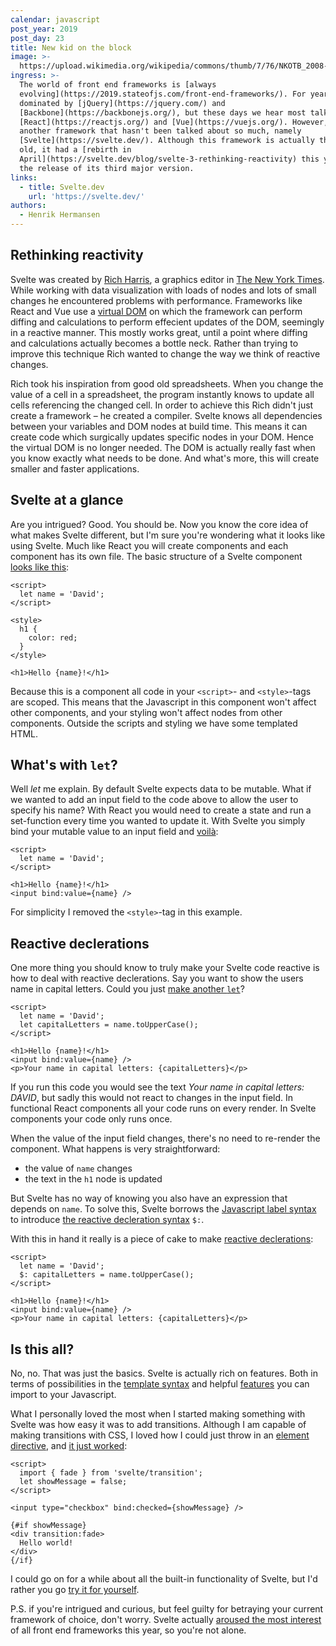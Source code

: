 ```yaml
---
calendar: javascript
post_year: 2019
post_day: 23
title: New kid on the block
image: >-
  https://upload.wikimedia.org/wikipedia/commons/thumb/7/76/NKOTB_2008-11-06.jpg/1600px-NKOTB_2008-11-06.jpg
ingress: >-
  The world of front end frameworks is [always
  evolving](https://2019.stateofjs.com/front-end-frameworks/). For years it was
  dominated by [jQuery](https://jquery.com/) and
  [Backbone](https://backbonejs.org/), but these days we hear most talk about
  [React](https://reactjs.org/) and [Vue](https://vuejs.org/). However, there is
  another framework that hasn't been talked about so much, namely
  [Svelte](https://svelte.dev/). Although this framework is actually three years
  old, it had a [rebirth in
  April](https://svelte.dev/blog/svelte-3-rethinking-reactivity) this year with
  the release of its third major version.
links:
  - title: Svelte.dev
    url: 'https://svelte.dev/'
authors:
  - Henrik Hermansen
---
```

## Rethinking reactivity

Svelte was created by [Rich Harris](https://twitter.com/rich_harris), a graphics editor in [The New York Times](https://www.nytimes.com/). While working with data visualization with loads of nodes and lots of small changes he encountered problems with performance. Frameworks like React and Vue use a [virtual DOM](https://www.codecademy.com/articles/react-virtual-dom) on which the framework can perform diffing and calculations to perform effecient updates of the DOM, seemingly in a reactive manner. This mostly works great, until a point where diffing and calculations actually becomes a bottle neck.
Rather than trying to improve this technique Rich wanted to change the way we think of reactive changes.

Rich took his inspiration from good old spreadsheets. When you change the value of a cell in a spreadsheet, the program instantly knows to update all cells referencing the changed cell. In order to achieve this Rich didn't just create a framework – he created a compiler. Svelte knows all dependencies between your variables and DOM nodes at build time. This means it can create code which surgically updates specific nodes in your DOM. Hence the virtual DOM is no longer needed. The DOM is actually really fast when you know exactly what needs to be done. And what's more, this will create smaller and faster applications.

## Svelte at a glance

Are you intrigued? Good. You should be. Now you know the core idea of what makes Svelte different, but I'm sure you're wondering what it looks like using Svelte. Much like React you will create components and each component has its own file. The basic structure of a Svelte component [looks like this](https://svelte.dev/repl/5d53fba8baa345c4bc5b4776dfd8f521?version=3):

```svelte
<script>
  let name = 'David';
</script>

<style>
  h1 {
    color: red;
  }
</style>

<h1>Hello {name}!</h1>
```

Because this is a component all code in your `<script>`- and `<style>`-tags are scoped. This means that the Javascript in this component won't affect other components, and your styling won't affect nodes from other components.
Outside the scripts and styling we have some templated HTML.

## What's with `let`?

Well _let_ me explain. By default Svelte expects data to be mutable. What if we wanted to add an input field to the code above to allow the user to specify his name? With React you would need to create a state and run a set-function every time you wanted to update it. With Svelte you simply bind your mutable value to an input field and [voilà](https://svelte.dev/repl/b1f0ebec4a9645f5a38d906b05d8bcf4?version=3):
```svelte
<script>
  let name = 'David';
</script>

<h1>Hello {name}!</h1>
<input bind:value={name} />
```

For simplicity I removed the `<style>`-tag in this example.

## Reactive declerations

One more thing you should know to truly make your Svelte code reactive is how to deal with reactive declerations. Say you want to show the users name in capital letters. Could you just [make another `let`](https://svelte.dev/repl/e6439904f18f453e80feab69b371d0ea?version=3)?

```svelte
<script>
  let name = 'David';
  let capitalLetters = name.toUpperCase();
</script>

<h1>Hello {name}!</h1>
<input bind:value={name} />
<p>Your name in capital letters: {capitalLetters}</p>
```

If you run this code you would see the text _Your name in capital letters: DAVID_, but sadly this would not react to changes in the input field. In functional React components all your code runs on every render. In Svelte components your code only runs once.

When the value of the input field changes, there's no need to re-render the component. What happens is very straightforward:
* the value of `name` changes
* the text in the `h1` node is updated

But Svelte has no way of knowing you also have an expression that depends on `name`. To solve this, Svelte borrows the [Javascript label syntax](https://developer.mozilla.org/en-US/docs/Web/JavaScript/Reference/Statements/label) to introduce [the reactive decleration syntax](https://svelte.dev/docs#3_$_marks_a_statement_as_reactive) `$:`.

With this in hand it really is a piece of cake to make [reactive declerations](https://svelte.dev/repl/05a3a7d8c467492c8fcbfe3819edaaf1?version=3):

```svelte
<script>
  let name = 'David';
  $: capitalLetters = name.toUpperCase();
</script>

<h1>Hello {name}!</h1>
<input bind:value={name} />
<p>Your name in capital letters: {capitalLetters}</p>
```

## Is this all?

No, no. That was just the basics. Svelte is actually rich on features. Both in terms of possibilities in the [template syntax](https://svelte.dev/docs#Template_syntax) and helpful [features](https://svelte.dev/docs#Run_time) you can import to your Javascript.

What I personally loved the most when I started making something with Svelte was how easy it was to add transitions. Although I am capable of making transitions with CSS, I loved how I could just throw in an [element directive](https://svelte.dev/docs#Element_directives), and [it just worked](https://svelte.dev/repl/7bb21f2434c645fea09461b5af1aedb2?version=3):

```svelte
<script>
  import { fade } from 'svelte/transition';
  let showMessage = false;
</script>

<input type="checkbox" bind:checked={showMessage} />

{#if showMessage}
<div transition:fade>
  Hello world!
</div>
{/if}
```

I could go on for a while about all the built-in functionality of Svelte, but I'd rather you go [try it for yourself](https://svelte.dev/tutorial/basics).

P.S. if you're intrigued and curious, but feel guilty for betraying your current framework of choice, don't worry. Svelte actually [aroused the most interest](https://2019.stateofjs.com/awards/prediction_award) of all front end frameworks this year, so you're not alone.
